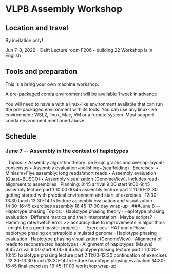 # VLPB Assembly Workshop

## Location and travel
By invitation only!

Jun 7-8, 2022 - Delft Lecture room F206 - building 22
Workshop is in English
 

## Tools and preparation
This is a bring your own machine workshop.

A pre-packaged conda environment will be available 1 week in advance

You will need to have a with a linux-like environment available that can run the pre-packaged environment with its tools. You can use any linux-like environment: WSL2, linux, Mac, VM or a remote system. Must support conda environment mentioned above
 
## Schedule

### June 7 -- Assembly in the context of haplotypes
 
Topics: 
	• Assembly algorithm theory: de Brujn graphs and overlap-layout-consensus
	• Assembly evaluation+polishing+(scaffolding)
	 
Exercises:
	• Miniasm+Flye assembly: long reads/short reads
	• Assembly evaluation (Quast+BUSCO)
	• Assembly visualization (GenomeView), includes read-alignment to assemblies
	 
Planning:
8:45 arrival
9:00 start
9:00-9:45 assembly lecture part 1
10:00-10:45 assembly lecture part 2
11:00-12:30 getting started with practical environment and start of exercises
 
12:30-13:30 lunch
13:30-14:15 lecture assembly evaluation and visualization
14:30-16:45 exercises assembly
16:45-17:00 day wrap-up
 
###June 8 -- Haplotype phasing
Topics:
· Haplotype phasing theory
· Haplotype phasing evaluation
			· Different metrics and their interpretation
			· Maybe scripts?
			· Hamming rate/switch error >> accuracy due to improvements in algorithms
					· (might be a good master project)
·  
 
Exercises
· HAT and nPhase haplotype phasing on tetraploid simulated genome
· Haplotype phasing evaluation
· Haplotype phasing visualization (GenomeView)
			· Alignment of reads to reconstructed haplotypes
· Alignment of haplotypes (Mauve) 
 
8:45 arrival
9:00 start
9:00-9:45 haplotype phasing lecture part 1
10:00-10:45 haplotype phasing lecture part 2
11:00-12:30 continuation of exercises
 
12:30-13:30 lunch
13:30-14:15 lecture haplotype phasing evaluation
14:30-16:45 final exercises
16:45-17:00 workshop wrap-up


